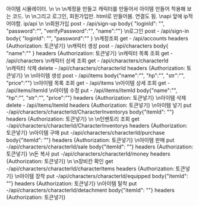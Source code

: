 아이템 시뮬레이터.
\n
\n
\n계정을 만들고 캐릭터를 만들어서 아이템 만들어 착용해 보는 코드.
\n
\n그리고 로그인, 회원가입만. html로 만들어봄. 연결도 됨.
\napi 앞에 ip적어야함. ip/api
\n
\n회원가입          post    - /api/sign-up                                        body{ "loginId": "", "password":"", "verifyPassword":"", "name":""}
\n로그인            post    - /api/sign-in                                        body{ "loginId": "", "password":"" }
\n계정조회          get     - /api/accounts                                       headers {Authorization: 토큰넣기}
\n캐릭터 생성       post    - /api/characters                                     body{ "name":"" }  headers {Authorization: 토큰넣기}
\n캐릭터 목록 조회  get     - /api/characters
\n캐릭터 상세 조회  get     - /api/characters/characterId                      
\n캐릭터 삭제       delete  - /api/characters/characterId                         headers {Authorization: 토큰넣기}
\n
\n아이템 생성       post    - /api/items                                          body{"name":"", "hp":"", "str":"", "price":""}
\n아이템 목록 조회  get     - /api/items
\n아이템 상세 조회  get     - /api/items/itemId
\n아이템 수정       put     - /api/items/itemId                                   body{"name":"", "hp":"", "str":"", "price":""}  headers {Authorization: 토큰넣기}
\n아이템 삭제       delete  - /api/items/itemId                                   headers {Authorization: 토큰넣기}
\n아이템 넣기       put     -/api/characters/characterId/CharacterInventorys      body{"itemId": ""}    headers {Authorization: 토큰넣기}
\n
\n인벤토리 조회     get     -/api/characters/characterId/CharacterInventorys      headers {Authorization: 토큰넣기}
\n아이템 구매       put     -/api/characters/characterId/purchase                 body{"itemId": ""}    headers {Authorization: 토큰넣기}
\n아이템 판매       put     -/api/characters/characterId/sale                     body{"itemId": ""}    headers {Authorization: 토큰넣기}
\n돈 복사           put     -/api/characters/characterId/money                    headers {Authorization: 토큰넣기}
\n
\n장비칸 확인       get     -/api/characters/characterId/characterItems           headers {Authorization: 토큰넣기}
\n아이템 장착       put     -/api/characters/characterId/equipped                 body{"itemId": ""}    headers {Authorization: 토큰넣기}
\n아이템 탈착       put     -/api/characters/characterId/detachment               body{"itemId": ""}    headers {Authorization: 토큰넣기}



